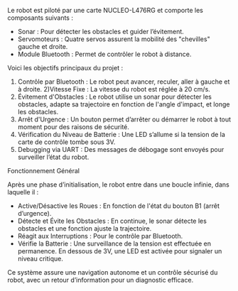 Le robot est piloté par une carte NUCLEO-L476RG et comporte les composants suivants :

- Sonar : Pour détecter les obstacles et guider l’évitement.
- Servomoteurs : Quatre servos assurent la mobilité des "chevilles" gauche et droite.
- Module Bluetooth : Permet de contrôler le robot à distance.

Voici les objectifs principaux du projet :

1) Contrôle par Bluetooth : Le robot peut avancer, reculer, aller à gauche et à droite.
2)Vitesse Fixe : La vitesse du robot est réglée à 20 cm/s.
3) Évitement d'Obstacles : Le robot utilise un sonar pour détecter les obstacles, adapte sa trajectoire en fonction de l'angle d'impact, et longe les obstacles.
4) Arrêt d'Urgence : Un bouton permet d’arrêter ou démarrer le robot à tout moment pour des raisons de sécurité.
5) Vérification du Niveau de Batterie : Une LED s’allume si la tension de la carte de contrôle tombe sous 3V.
6) Debugging via UART : Des messages de débogage sont envoyés pour surveiller l’état du robot.

Fonctionnement Général

Après une phase d’initialisation, le robot entre dans une boucle infinie, dans laquelle il :

- Active/Désactive les Roues : En fonction de l'état du bouton B1 (arrêt d’urgence).
- Détecte et Évite les Obstacles : En continue, le sonar détecte les obstacles et une fonction ajuste la trajectoire.
- Réagit aux Interruptions : Pour le contrôle par Bluetooth.
- Vérifie la Batterie : Une surveillance de la tension est effectuée en permanence. En dessous de 3V, une LED est activée pour signaler un niveau critique.

Ce système assure une navigation autonome et un contrôle sécurisé du robot, avec un retour d’information pour un diagnostic efficace.
